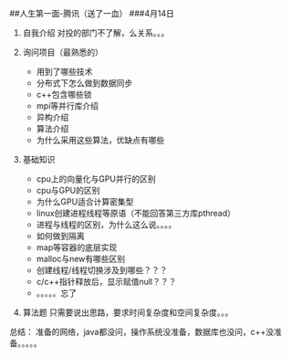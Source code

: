 ##人生第一面-腾讯（送了一血）
###4月14日
1. 自我介绍
	对投的部门不了解，么关系。。。
2. 询问项目（最熟悉的）
	- 用到了哪些技术
	- 分布式下怎么做到数据同步
	- c++包含哪些锁
	- mpi等并行库介绍
	- 异构介绍
	- 算法介绍
	- 为什么采用这些算法，优缺点有哪些
3. 基础知识
	- cpu上的向量化与GPU并行的区别
	- cpu与GPU的区别
	- 为什么GPU适合计算密集型
	- linux创建进程线程等原语（不能回答第三方库pthread）
	- 进程与线程的区别，为什么这么说。。。。
	- 如何做到隔离
	- map等容器的底层实现
	- malloc与new有哪些区别
	- 创建线程/线程切换涉及到哪些？？？
	- c/c++指针释放后，显示赋值null？？？
	- 。。。。。忘了

4. 算法题
	只需要说出思路，要求时间复杂度和空间复杂度。。。

总结：
	准备的网络，java都没问，操作系统没准备，数据库也没问，c++没准备。。。。。
	

